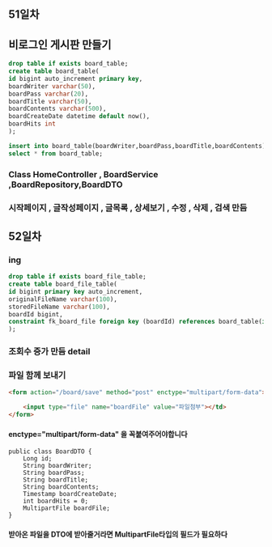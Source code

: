## 51일차
## 비로그인 게시판 만들기

```sql
drop table if exists board_table;
create table board_table(
id bigint auto_increment primary key,
boardWriter varchar(50),
boardPass varchar(20),
boardTitle varchar(50),
boardContents varchar(500),
boardCreateDate datetime default now(),
boardHits int
);

insert into board_table(boardWriter,boardPass,boardTitle,boardContents) value('아무나','1234','아무나1','일단틀어');
select * from board_table;
```
### Class HomeController , BoardService ,BoardRepository,BoardDTO

### 시작페이지 , 글작성페이지 , 글목록 , 상세보기 , 수정 , 삭제 , 검색 만듬

## 52일차
### ing
```sql
drop table if exists board_file_table;
create table board_file_table(
id bigint primary key auto_increment,
originalFileName varchar(100),
storedFileName varchar(100),
boardId bigint,
constraint fk_board_file foreign key (boardId) references board_table(id)
);
```
### 조회수 증가 만듬 detail
### 파일 함께 보내기
```Html
<form action="/board/save" method="post" enctype="multipart/form-data">

    <input type="file" name="boardFile" value="파일첨부"></td>
</form>
```
####  enctype="multipart/form-data" 을 꼭붙여주어야합니다

```DTO
public class BoardDTO {
    Long id;
    String boardWriter;
    String boardPass;
    String boardTitle;
    String boardContents;
    Timestamp boardCreateDate;
    int boardHits = 0;
    MultipartFile boardFile;
}
```
#### 받아온 파일을 DTO에 받아줄거라면 MultipartFile타입의 필드가 필요하다
